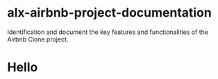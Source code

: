 # alx-airbnb-project-documentation
 Identification and document the key features and functionalities of the Airbnb Clone project.

 # Hello
